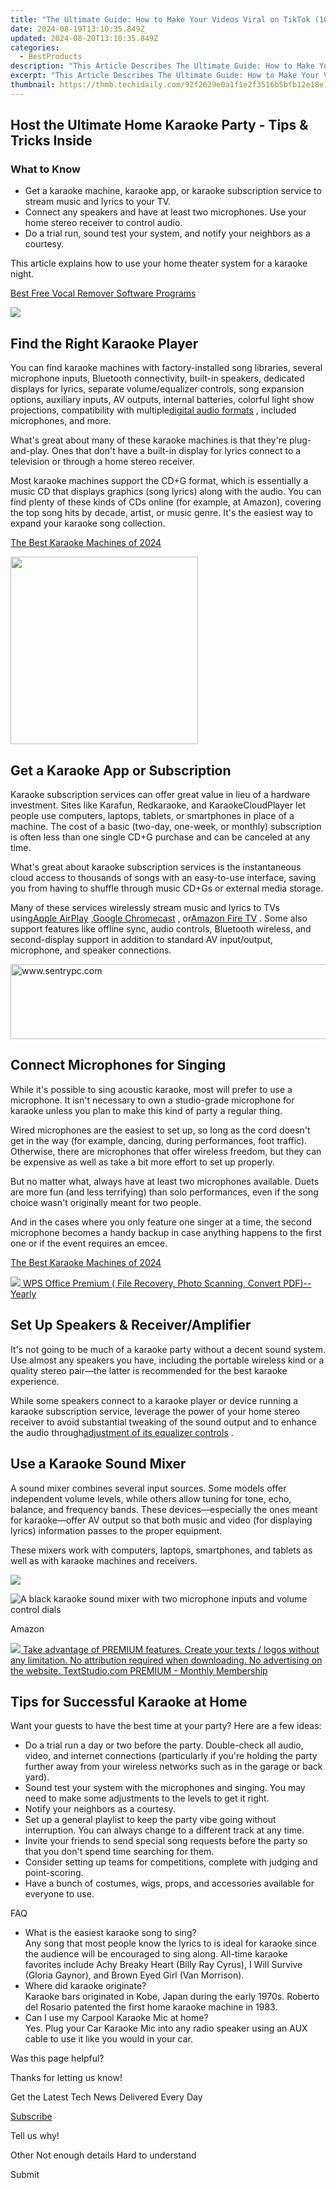 ```yaml
---
title: "The Ultimate Guide: How to Make Your Videos Viral on TikTok (10 Key Steps)"
date: 2024-08-19T13:10:35.849Z
updated: 2024-08-20T13:10:35.849Z
categories:
  - BestProducts
description: "This Article Describes The Ultimate Guide: How to Make Your Videos Viral on TikTok (10 Key Steps)"
excerpt: "This Article Describes The Ultimate Guide: How to Make Your Videos Viral on TikTok (10 Key Steps)"
thumbnail: https://thmb.techidaily.com/92f2629e0a1f1e2f3516b5bfb12e18e1391be680411487e21618499fabf10e50.jpg
---
```


## Host the Ultimate Home Karaoke Party - Tips & Tricks Inside
### What to Know

* Get a karaoke machine, karaoke app, or karaoke subscription service to stream music and lyrics to your TV.
* Connect any speakers and have at least two microphones. Use your home stereo receiver to control audio.
* Do a trial run, sound test your system, and notify your neighbors as a courtesy.

 This article explains how to use your home theater system for a karaoke night.

[Best Free Vocal Remover Software Programs](https://www.lifewire.com/best-free-programs-to-remove-vocals-from-songs-2438491)

<!-- affiliate ads begin -->
<a href="https://shop.copernic.com/order/checkout.php?PRODS=41033091&QTY=1&AFFILIATE=108875&CART=1"><img src="https://secure.2checkout.com/images/merchant/8d30aa96e72440759f74bd2306c1fa3d/Copernic-2023-Affiliate-728x90-Advanced.png" border="0"></a>
<!-- affiliate ads end -->
## Find the Right Karaoke Player

 You can find karaoke machines with factory-installed song libraries, several microphone inputs, Bluetooth connectivity, built-in speakers, dedicated displays for lyrics, separate volume/equalizer controls, song expansion options, auxiliary inputs, AV outputs, internal batteries, colorful light show projections, compatibility with multiple[digital audio formats](https://www.lifewire.com/different-types-of-music-files-3134920) , included microphones, and more.

 What's great about many of these karaoke machines is that they're plug-and-play. Ones that don't have a built-in display for lyrics connect to a television or through a home stereo receiver.

 Most karaoke machines support the CD+G format, which is essentially a music CD that displays graphics (song lyrics) along with the audio. You can find plenty of these kinds of CDs online (for example, at Amazon), covering the top song hits by decade, artist, or music genre. It's the easiest way to expand your karaoke song collection.

[The Best Karaoke Machines of 2024](https://www.lifewire.com/best-karaoke-machines-4118378)

<!-- affiliate ads begin -->
<a href="https://natural-cycles.sjv.io/c/5597632/2072199/17885" target="_top" id="2072199"><img src="//a.impactradius-go.com/display-ad/17885-2072199" border="0" alt="" width="300" height="300"/></a><img height="0" width="0" src="https://imp.pxf.io/i/5597632/2072199/17885" style="position:absolute;visibility:hidden;" border="0" />
<!-- affiliate ads end -->
## Get a Karaoke App or Subscription

 Karaoke subscription services can offer great value in lieu of a hardware investment. Sites like Karafun, Redkaraoke, and KaraokeCloudPlayer let people use computers, laptops, tablets, or smartphones in place of a machine. The cost of a basic (two-day, one-week, or monthly) subscription is often less than one single CD+G purchase and can be canceled at any time.

 What's great about karaoke subscription services is the instantaneous cloud access to thousands of songs with an easy-to-use interface, saving you from having to shuffle through music CD+Gs or external media storage.

 Many of these services wirelessly stream music and lyrics to TVs using[Apple AirPlay](https://www.lifewire.com/apple-airplay-mirroring-explained-2000228) ,[Google Chromecast](https://www.lifewire.com/set-up-google-chromecast-5323335) , or[Amazon Fire TV](https://www.lifewire.com/amazon-fire-tv-stick-4k-review-4691492) . Some also support features like offline sync, audio controls, Bluetooth wireless, and second-display support in addition to standard AV input/output, microphone, and speaker connections.

<!-- affiliate ads begin -->
<a href="https://sentrypc.7eer.net/c/5597632/398457/3022" target="_top" id="398457"><img src="//a.impactradius-go.com/display-ad/3022-398457" border="0" alt="www.sentrypc.com" width="980" height="120"/></a><img height="0" width="0" src="https://sentrypc.7eer.net/i/5597632/398457/3022" style="position:absolute;visibility:hidden;" border="0" />
<!-- affiliate ads end -->
## Connect Microphones for Singing

 While it's possible to sing acoustic karaoke, most will prefer to use a microphone. It isn't necessary to own a studio-grade microphone for karaoke unless you plan to make this kind of party a regular thing.

 Wired microphones are the easiest to set up, so long as the cord doesn't get in the way (for example, dancing, during performances, foot traffic). Otherwise, there are microphones that offer wireless freedom, but they can be expensive as well as take a bit more effort to set up properly.

 But no matter what, always have at least two microphones available. Duets are more fun (and less terrifying) than solo performances, even if the song choice wasn't originally meant for two people.

 And in the cases where you only feature one singer at a time, the second microphone becomes a handy backup in case anything happens to the first one or if the event requires an emcee.

[The Best Karaoke Machines of 2024](https://www.lifewire.com/best-wireless-karaoke-microphones-4580479)

<!-- affiliate ads begin -->
<a href="https://secure.2checkout.com/order/checkout.php?PRODS=38729081&QTY=1&AFFILIATE=108875&CART=1"><img src="https://website-prod.cache.wpscdn.com/img/wps-writer-free-word-processor-1x.3d9c80d.png" border="0">
WPS Office Premium ( File Recovery, Photo Scanning, Convert PDF)--Yearly</a>
<!-- affiliate ads end -->
## Set Up Speakers & Receiver/Amplifier

 It's not going to be much of a karaoke party without a decent sound system. Use almost any speakers you have, including the portable wireless kind or a quality stereo pair—the latter is recommended for the best karaoke experience.

 While some speakers connect to a karaoke player or device running a karaoke subscription service, leverage the power of your home stereo receiver to avoid substantial tweaking of the sound output and to enhance the audio through[adjustment of its equalizer controls](https://www.lifewire.com/adjust-frequencies-on-stereo-equalizer-3134898) .

## Use a Karaoke Sound Mixer

 A sound mixer combines several input sources. Some models offer independent volume levels, while others allow tuning for tone, echo, balance, and frequency bands. These devices—especially the ones meant for karaoke—offer AV output so that both music and video (for displaying lyrics) information passes to the proper equipment.

 These mixers work with computers, laptops, smartphones, and tablets as well as with karaoke machines and receivers.

<!-- affiliate ads begin -->
<a href="https://shop.manycam.com/order/checkout.php?PRODS=17728032&QTY=1&AFFILIATE=108875&CART=1"><img src="https://secure.avangate.com/images/merchant/8230bea7d54bcdf99cdfe85cb07313d5/mcaffbanner920x120.png" border="0"></a>
<!-- affiliate ads end -->
![A black karaoke sound mixer with two microphone inputs and volume control dials](https://www.lifewire.com/thmb/h_uvTY0WoS-luqGi4yqEn5y66g8=/1500x0/filters:no_upscale():max_bytes(150000):strip_icc():format(webp)/614X-Ho7khL._SL1200_-59270e3c5f9b585950997d4b-1b6a18b512b645fdaa5d7e4ac0503660.jpg)

Amazon

<!-- affiliate ads begin -->
<a href="https://secure.textstudio.com/order/checkout.php?PRODS=35633281&QTY=1&AFFILIATE=108875&CART=1"> <img src="https://secure.avangate.com/images/merchant/d6eb8222c9718486bdabce8b897380f7/products/2_premium-icon.png" border="0"> Take advantage of PREMIUM features. 
Create your texts / logos without any limitation. 
No attribution required when downloading. 
No advertising on the website. 
 TextStudio.com  PREMIUM - Monthly Membership</a>
<!-- affiliate ads end -->
## Tips for Successful Karaoke at Home

 Want your guests to have the best time at your party? Here are a few ideas:

* Do a trial run a day or two before the party. Double-check all audio, video, and internet connections (particularly if you're holding the party further away from your wireless networks such as in the garage or back yard).
* Sound test your system with the microphones and singing. You may need to make some adjustments to the levels to get it right.
* Notify your neighbors as a courtesy.
* Set up a general playlist to keep the party vibe going without interruption. You can always change to a different track at any time.
* Invite your friends to send special song requests before the party so that you don't spend time searching for them.
* Consider setting up teams for competitions, complete with judging and point-scoring.
* Have a bunch of costumes, wigs, props, and accessories available for everyone to use.

 FAQ

* What is the easiest karaoke song to sing?  
 Any song that most people know the lyrics to is ideal for karaoke since the audience will be encouraged to sing along. All-time karaoke favorites include Achy Breaky Heart (Billy Ray Cyrus), I Will Survive (Gloria Gaynor), and Brown Eyed Girl (Van Morrison).
* Where did karaoke originate?  
 Karaoke bars originated in Kobe, Japan during the early 1970s. Roberto del Rosario patented the first home karaoke machine in 1983.
* Can I use my Carpool Karaoke Mic at home?  
 Yes. Plug your Car Karaoke Mic into any radio speaker using an AUX cable to use it like you would in your car.

Was this page helpful?

Thanks for letting us know!

 Get the Latest Tech News Delivered Every Day

[Subscribe](https://www.lifewire.com/#)

Tell us why!

 Other  Not enough details  Hard to understand

 Submit

<ins class="adsbygoogle"
     style="display:block"
     data-ad-format="autorelaxed"
     data-ad-client="ca-pub-7571918770474297"
     data-ad-slot="1223367746"></ins>



<ins class="adsbygoogle"
     style="display:block"
     data-ad-client="ca-pub-7571918770474297"
     data-ad-slot="8358498916"
     data-ad-format="auto"
     data-full-width-responsive="true"></ins>


